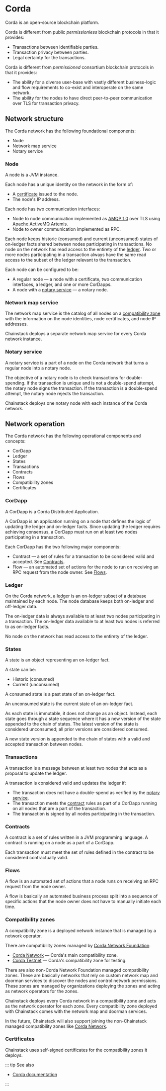 # Corda

Corda is an open-source blockchain platform.

Corda is different from public *permissionless* blockchain protocols in that it provides:

* Transactions between identifiable parties.
* Transaction privacy between parties.
* Legal certainty for the transactions.

Corda is different from *permissioned* consortium blockchain protocols in that it provides:

* The ability for a diverse user-base with vastly different business-logic and flow requirements to co-exist and interoperate on the same network.
* The ability for the nodes to have direct peer-to-peer communication over TLS for transaction privacy.

## Network structure

The Corda network has the following foundational components:

* Node
* Network map service
* Notary service

### Node

A node is a JVM instance.

Each node has a unique identity on the network in the form of:

* A [certificate](#certificates) issued to the node.
* The node's IP address.

Each node has two communication interfaces:

* Node to node communication implemented as [AMQP 1.0](http://docs.oasis-open.org/amqp/core/v1.0/os/amqp-core-overview-v1.0-os.html) over TLS using [Apache ActiveMQ Artemis](https://activemq.apache.org/components/artemis/).
* Node to owner communication implemented as RPC.

Each node keeps historic (consumed) and current (unconsumed) states of on-ledger facts shared between nodes participating in transactions. No node on the network has read access to the entirety of the [ledger](#ledger). Two or more nodes participating in a transaction always have the same read access to the subset of the ledger relevant to the transaction.

Each node can be configured to be:

* A regular node — a node with a certificate, two communication interfaces, a ledger, and one or more CorDapps.
* A node with a [notary service](#notary-service) — a notary node.

### Network map service

The network map service is the catalog of all nodes on a [compatibility zone](#compatibility-zones) with the information on the node identities, node certificates, and node IP addresses.

Chainstack deploys a separate network map service for every Corda network instance.

### Notary service

A notary service is a part of a node on the Corda network that turns a regular node into a notary node.

The objective of a notary node is to check transactions for double-spending. If the transaction is unique and is not a double-spend attempt, the notary node signs the transaction. If the transaction is a double-spend attempt, the notary node rejects the transaction.

Chainstack deploys one notary node with each instance of the Corda network.

## Network operation

The Corda network has the following operational components and concepts:

* CorDapp
* Ledger
* States
* Transactions
* Contracts
* Flows
* Compatibility zones
* Certificates

### CorDapp

A CorDapp is a Corda Distributed Application.

A CorDapp is an application running on a node that defines the logic of updating the ledger and on-ledger facts. Since updating the ledger requires achieving consensus, a CorDapp must run on at least two nodes participating in a transaction.

Each CorDapp has the two following major components:

* Contract — a set of rules for a transaction to be considered valid and accepted. See [Contracts](#contracts).
* Flow — an automated set of actions for the node to run on receiving an RPC request from the node owner. See [Flows](#flows).

### Ledger

On the Corda network, a ledger is an on-ledger subset of a database maintained by each node. The node database keeps both on-ledger and off-ledger data.

The on-ledger data is always available to at least two nodes participating in a transaction. The on-ledger data available to at least two nodes is referred to as on-ledger facts.

No node on the network has read access to the entirety of the ledger.

### States

A state is an object representing an on-ledger fact.

A state can be:

* Historic (consumed)
* Current (unconsumed)

A consumed state is a past state of an on-ledger fact.

An unconsumed state is the current state of an on-ledger fact.

As each state is immutable, it does not change as an object. Instead, each state goes through a state sequence where it has a new version of the state appended to the chain of states. The latest version of the state is considered unconsumed; all prior versions are considered consumed.

A new state version is appended to the chain of states with a valid and accepted transaction between nodes.

### Transactions

A transaction is a message between at least two nodes that acts as a proposal to update the ledger.

A transaction is considered valid and updates the ledger if:

* The transaction does not have a double-spend as verified by the [notary service](#notary-services).
* The transaction meets the [contract](#contracts) rules as part of a CorDapp running on all nodes that are a part of the transaction.
* The transaction is signed by all nodes participating in the transaction.

### Contracts

A contract is a set of rules written in a JVM programming language. A contract is running on a node as a part of a CorDapp.

Each transaction must meet the set of rules defined in the contract to be considered contractually valid.

### Flows

A flow is an automated set of actions that a node runs on receiving an RPC request from the node owner.

A flow is basically an automated business process split into a sequence of specific actions that the node owner does not have to manually initiate each time.

### Compatibility zones

A compatibility zone is a deployed network instance that is managed by a network operator.

There are compatibility zones managed by [Corda Network Foundation](https://corda.network/governance/index.html):

* [Corda Network](https://corda.network/) — Corda's main compatibility zone.
* [Corda Testnet](https://testnet.corda.network/) — Corda's compatibility zone for testing.

There are also non-Corda Network Foundation managed compatibility zones. These are basically networks that rely on custom network map and doorman services to discover the nodes and control network permissions. These zones are managed by organizations deploying the zones and acting as network operators for the zones.

Chainstack deploys every Corda network in a compatibility zone and acts as the network operator for each zone. Every compatibility zone deployed with Chainstack comes with the network map and doorman services.

In the future, Chainstack will also support joining the non-Chainstack managed compatibility zones like [Corda Network](https://corda.network/).

### Certificates

Chainstack uses self-signed certificates for the compatibility zones it deploys.

::: tip See also

* [Corda documentation](https://docs.corda.net)

:::
